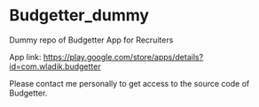 # Budgetter_dummy
Dummy repo of Budgetter App for Recruiters

App link: https://play.google.com/store/apps/details?id=com.wladik.budgetter

Please contact me personally to get access to the source code of Budgetter.
